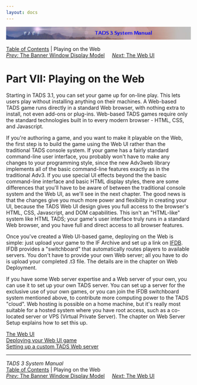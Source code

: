 ```yaml
---
layout: docs
---
```

<div class="topbar">

<img src="topbar.jpg" data-border="0" />

</div>

<div class="nav">

<a href="toc.html" class="nav">Table of Contents</a> \| Playing on the
Web  
<span class="navnp"><a href="banners.html" class="nav"><em>Prev:</em> The Banner Window
Display Model</a>    
<a href="webui.html" class="nav"><em>Next:</em> The Web UI</a>    
</span>

</div>

<div class="main">

# Part VII: Playing on the Web

Starting in TADS 3.1, you can set your game up for on-line play. This
lets users play without installing anything on their machines. A
Web-based TADS game runs directly in a standard Web browser, with
nothing extra to install, not even add-ons or plug-ins. Web-based TADS
games require only the standard technologies built in to every modern
browser - HTML, CSS, and Javascript.

If you're authoring a game, and you want to make it playable on the Web,
the first step is to build the game using the Web UI rather than the
traditional TADS console system. If your game has a fairly standard
command-line user interface, you probably won't have to make any changes
to your programming style, since the new Adv3web library implements all
of the basic command-line features exactly as in the traditional Adv3.
If you use special UI effects beyond the the basic command-line
interface and basic HTML display styles, there are some differences that
you'll have to be aware of between the traditional console system and
the Web UI, as we'll see in the next chapter. The good news is that the
changes give you much more power and flexibility in creating your UI,
because the TADS Web UI design gives you full access to the browser's
HTML, CSS, Javascript, and DOM capabilities. This isn't an "HTML-like"
system like HTML TADS; your game's user interface truly runs in a
standard Web browser, and you have full and direct access to all browser
features.

Once you've created a Web UI-based game, deploying on the Web is simple:
just upload your game to the IF Archive and set up a link on
[IFDB](http://ifdb.tads.org). IFDB provides a "switchboard" that
automatically routes players to available servers. You don't have to
provide your own Web server; all you have to do is upload your completed
.t3 file. The details are in the chapter on Web Deployment.

If you have some Web server expertise and a Web server of your own, you
can use it to set up your own TADS server. You can set up a server for
the exclusive use of your own games, or you can join the IFDB
switchboard system mentioned above, to contribute more computing power
to the TADS "cloud". Web hosting is possible on a home machine, but it's
really most suitable for a hosted system where you have root access,
such as a co-located server or VPS (Virtual Private Server). The chapter
on Web Server Setup explains how to set this up.

<div class="sectoc">

[The Web UI](webui.html)  
[Deploying your Web UI game](webdeploy.html)  
[Setting up a custom TADS Web server](webhost.html)  

</div>

</div>

------------------------------------------------------------------------

<div class="navb">

*TADS 3 System Manual*  
<a href="toc.html" class="nav">Table of Contents</a> \| Playing on the
Web  
<span class="navnp"><a href="banners.html" class="nav"><em>Prev:</em> The Banner Window
Display Model</a>    
<a href="webui.html" class="nav"><em>Next:</em> The Web UI</a>    
</span>

</div>
